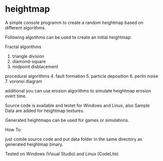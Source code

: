 # heightmap
A simple console programm to create a random heightmap based on different algorithms.

Following algotihms can be used to create an initial heightmap:

Fractal algorithms
1. triangle division
2. diamond-square
3. midpoint disblacement

procedural algorithms
4. fault formation
5. particle deposition
6. perlin noise
7. voronoi diagram

additional you can use erosion algorithms to simulate heightmap erosion overt time.

Source code is available and testet for Windows and Linux, also Sample Data are added for heightmap textures.

Generated heightmaps can be used for games or simulations.

How To:

just comile source code and put data folder in the same directory as generated heightmap binary.

Tested on Windows (Visual Studio) and Linux (CodeLite)
